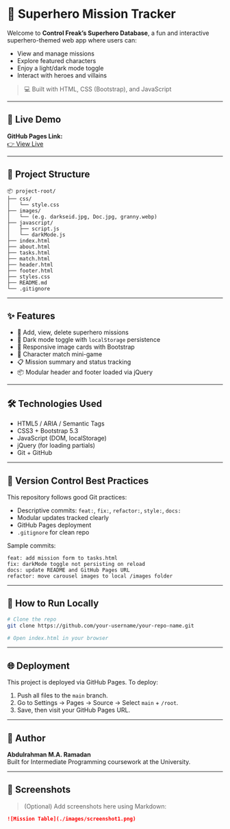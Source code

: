 # 🦸 Superhero Mission Tracker

Welcome to **Control Freak’s Superhero Database**, a fun and interactive superhero-themed web app where users can:
- View and manage missions
- Explore featured characters
- Enjoy a light/dark mode toggle
- Interact with heroes and villains

> 💻 Built with HTML, CSS (Bootstrap), and JavaScript

---

## 🚀 Live Demo

**GitHub Pages Link:**  
[👉 View Live](https://your-username.github.io/your-repo-name/)

---

## 📁 Project Structure

```
📦 project-root/
├── css/
│   └── style.css
├── images/
│   └── (e.g. darkseid.jpg, Doc.jpg, granny.webp)
├── javascript/
│   ├── script.js
│   └── darkMode.js
├── index.html
├── about.html
├── tasks.html
├── match.html
├── header.html
├── footer.html
├── styles.css
├── README.md
└── .gitignore
```

---

## ✨ Features

- 📝 Add, view, delete superhero missions
- 🌙 Dark mode toggle with `localStorage` persistence
- 📸 Responsive image cards with Bootstrap
- 🧩 Character match mini-game
- 📋 Mission summary and status tracking
- 📦 Modular header and footer loaded via jQuery

---

## 🛠️ Technologies Used

- HTML5 / ARIA / Semantic Tags
- CSS3 + Bootstrap 5.3
- JavaScript (DOM, localStorage)
- jQuery (for loading partials)
- Git + GitHub

---

## 🧠 Version Control Best Practices

This repository follows good Git practices:
- Descriptive commits: `feat:`, `fix:`, `refactor:`, `style:`, `docs:`
- Modular updates tracked clearly
- GitHub Pages deployment
- `.gitignore` for clean repo

Sample commits:
```
feat: add mission form to tasks.html  
fix: darkMode toggle not persisting on reload  
docs: update README and GitHub Pages URL  
refactor: move carousel images to local /images folder  
```

---

## 🧪 How to Run Locally

```bash
# Clone the repo
git clone https://github.com/your-username/your-repo-name.git

# Open index.html in your browser
```

---

## 🌐 Deployment

This project is deployed via GitHub Pages. To deploy:

1. Push all files to the `main` branch.
2. Go to Settings → Pages → Source → Select `main` + `/root`.
3. Save, then visit your GitHub Pages URL.

---

## 🧠 Author

**Abdulrahman M.A. Ramadan**  
Built for Intermediate Programming coursework at the University.

---

## 📸 Screenshots

> (Optional) Add screenshots here using Markdown:
```md
![Mission Table](./images/screenshot1.png)
```
